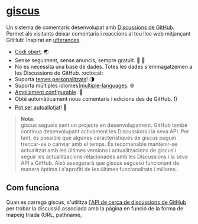 # [giscus][giscus]

Un sistema de comentaris desenvolupat amb [Discussions de GitHub][discussions]. Permet als visitants deixar comentaris i reaccions al teu lloc web mitjançant GitHub! Inspirat en [utterances][utterances].

- [Codi obert][repo]. 🌏
- Sense seguiment, sense anuncis, sempre gratuït. 📡 🚫
- No es necessita una base de dades. Totes les dades s'emmagatzemen a les Discussions de GitHub. :octocat:
- Suporta [temes personalitzats][creating-custom-themes]! 🌗
- Suporta múltiples idiomes][multiple-languages]. 🌐
- [Ampliament configurable][advanced-usage]. 🔧
- Obté automàticament nous comentaris i edicions des de GitHub. 🔃
- [Pot ser autoallotjat][self-hosting]! 🤳

> **Nota:**\
> giscus segueix sent un projecte en desenvolupament. GitHub també continua desenvolupant activament les Discussions i la seva API. Per tant, és possible que algunes característiques de giscus puguin trencar-se o canviar amb el temps. És recomanable mantenir-se actualitzat amb les últimes versions i actualitzacions de giscus i seguir les actualitzacions relacionades amb les Discussions i la seva API a GitHub. Això assegurarà que giscus segueixi funcionant de manera òptima i s'aprofiti de les últimes funcionalitats i millores.

## Com funciona

Quan es carrega giscus, s'utilitza [l'API de cerca de discussions de GitHub][search-api] per trobar la discussió associada amb la pàgina en funció de la forma de mapeig triada (URL, pathname, <title>, etc.). Si no es pot trobar cap discussió que coincideixi, el bot giscus crearà automàticament una discussió la primera vegada que algú deixi un comentari o una reacció.

Per deixar un comentari, els visitants han d'autoritzar [l'aplicació de giscus][giscus-app] per [publicar en el seu nom][authorization] utilitzant el flux de GitHub OAuth. Alternativament, els visitants poden comentar directament a la Discussió de GitHub. Pots moderar els comentaris a GitHub.

[giscus]: https://giscus.app/ca
[discussions]: https://docs.github.com/en/discussions
[utterances]: https://github.com/utterance/utterances
[repo]: https://github.com/giscus/giscus
[advanced-usage]: https://github.com/giscus/giscus/blob/main/ADVANCED-USAGE.md
[creating-custom-themes]: https://github.com/giscus/giscus/blob/main/ADVANCED-USAGE.md#data-theme
[multiple-languages]: https://github.com/giscus/giscus/blob/main/CONTRIBUTING.md#adding-localizations
[self-hosting]: https://github.com/giscus/giscus/blob/main/SELF-HOSTING.md
[search-api]: https://docs.github.com/en/graphql/guides/using-the-graphql-api-for-discussions#search
[giscus-app]: https://github.com/apps/giscus
[authorization]: https://docs.github.com/en/developers/apps/identifying-and-authorizing-users-for-github-apps

<!-- configuration -->

Si estàs utilitzant giscus, considera [recomanar 🌟 giscus a GitHub][repo] i afegir el tema [giscus][giscus-topic] al [teu repositori][topic-howto]! 🎉

## Ús avançat

Pots afegir configuracions addicionals (com permetre orígens específics) seguint la [guia d'ús avançat][advanced-usage].

Per utilitzar giscus amb React, Vue o Svelte, consulta la [biblioteca de components de giscus][giscus-component].

## Migrant

Si has utilitzat anteriorment altres sistemes que fan servir GitHub Issues (com ara [utterances][utterances] o [gitalk][gitalk]), pots [convertir les issues existents en discussions][convert]. Després de la conversió, assegura't que el mapeig entre els títols de la discussió i les pàgines sigui correcte, i giscus utilitzarà automàticament les discussions.

## Webs que utilitzen giscus

- [laymonage.com][laymonage-website]
- [os.phil-opp.com][os-phil-opp]
- [Stats and R][statsandr]
- [Tech Debt Burndown Podcast][techdebtburndown]
- [**I molts més!**][giscus-topic]

## Contribució

Veure [CONTRIBUTING.md][contributing]

[giscus-component]: https://github.com/giscus/giscus-component
[repo]: https://github.com/giscus/giscus
[giscus-topic]: https://github.com/topics/giscus
[topic-howto]: https://docs.github.com/en/github/administering-a-repository/classifying-your-repository-with-topics
[advanced-usage]: https://github.com/giscus/giscus/blob/main/ADVANCED-USAGE.md
[utterances]: https://github.com/utterance/utterances
[gitalk]: https://github.com/gitalk/gitalk
[convert]: https://docs.github.com/en/discussions/managing-discussions-for-your-community/moderating-discussions#converting-an-issue-to-a-discussion
[laymonage-website]: https://laymonage.com/posts/giscus
[os-phil-opp]: https://os.phil-opp.com
[statsandr]: https://statsandr.com
[techdebtburndown]: https://techdebtburndown.com
[contributing]: https://github.com/giscus/giscus/blob/main/CONTRIBUTING.md

<!-- end -->

---

Aquest fitxer README està disponible en:

- [Arabic (العربية)](README.ar.md)
- [Català](README.ca.md)
- [Dansk](README.da.md)
- [Deutsch](README.de.md)
- [English](README.md)
- [Esperanto](README.eo.md)
- [Español](README.es.md)
- [Persian (فارسی)](README.fa.md)
- [Français](README.fr.md)
- [Ελληνικά](README.gr.md)
- [עברית](README.he.md)
- [Magyar](README.hu.md)
- [Indonesia](README.id.md)
- [Italiano](README.it.md)
- [日本語](README.ja.md)
- [ភាសាខ្មែរ](README.kh.md)
- [한국어](README.ko.md)
- [Nederlands](README.nl.md)
- [Polski](README.pl.md)
- [Português](README.pt.md)
- [Română](README.ro.md)
- [Русский](README.ru.md)
- [ภาษาไทย](README.th.md)
- [Türkçe](README.tr.md)
- [Tiếng Việt](README.vi.md)
- [Українська](README.uk.md)
- [O'zbek](README.uz.md)
- [简体中文](README.zh-CN.md)
- [繁體中文](README.zh-TW.md)

[![Desenvolupat per Vercel](public/powered-by-vercel.svg)][vercel]

[vercel]: https://vercel.com/?utm_source=giscus&utm_campaign=oss
